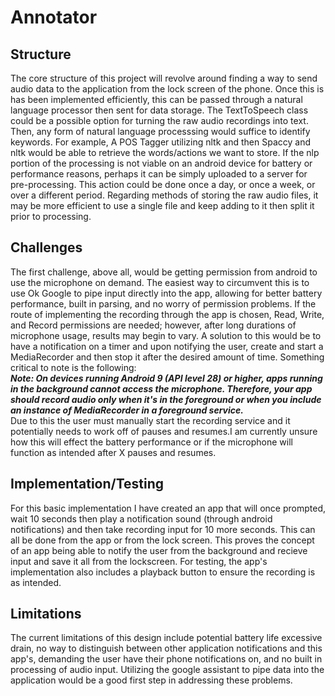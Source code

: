 # Annotator

## Structure
The core structure of this project will revolve around finding a way to send audio data to the application from the lock screen of the phone. Once this is has been implemented efficiently, this can be passed through a natural language processor then sent for data storage. The TextToSpeech class could be a possible option for turning the raw audio recordings into text. Then, any form of natural language processsing would suffice to identify keywords. For example, A POS Tagger utilizing nltk and then Spaccy and nltk would be able to retrieve the words/actions we want to store. If the nlp portion of the processing is not viable on an android device for battery or performance reasons, perhaps it can be simply uploaded to a server for pre-processing. This action could be done once a day, or once a week, or over a different period. Regarding methods of storing the raw audio files, it may be more efficient to use a single file and keep adding to it then split it prior to processing.
<br>
## Challenges
The first challenge, above all, would be getting permission from android to use the microphone on demand. The easiest way to circumvent this is to use Ok Google to pipe input directly into the app, allowing for better battery performance, built in parsing, and no worry of permission problems. If the route of implementing the recording through the app is chosen, Read, Write, and Record permissions are needed; however, after long durations of microphone usage, results may begin to vary. A solution to this would be to have a notification on a timer and upon notifying the user, create and start a MediaRecorder and then stop it after the desired amount of time. Something critical to note is the following:
<br>
***Note: On devices running Android 9 (API level 28) or higher, apps running in the background cannot access the microphone. Therefore, your app should record audio only when it's in the foreground or when you include an instance of MediaRecorder in a foreground service.***
<br>
Due to this the user must manually start the recording service and it potentially needs to work off of pauses and resumes.I am currently unsure how this will effect the battery performance or if the microphone will function as intended after X pauses and resumes.
<br>
## Implementation/Testing
For this basic implementation I have created an app that will once prompted, wait 10 seconds then play a notification sound (through android notifications) and then take recording input for 10 more seconds. This can all be done from the app or from the lock screen. This proves the concept of an app being able to notify the user from the background and recieve input and save it all from the lockscreen. For testing, the app's implementation also includes a playback button to ensure the recording is as intended.
## Limitations
The current limitations of this design include potential battery life excessive drain, no way to distinguish between other application notifications and this app's, demanding the user have their phone notifications on, and no built in processing of audio input. Utilizing the google assistant to pipe data into the application would be a good first step in addressing these problems.
